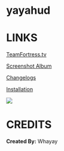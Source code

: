 # yayahud


<a>LINKS</a>
====

[TeamFortress.tv](https://www.teamfortress.tv/33738/ive-updated-some-huds)

[Screenshot Album](https://imgur.com/a/LCENr)

[Changelogs](https://github.com/Hypnootize/yayahud/commits/master)

[Installation](https://imgur.com/a/w3Ah6)

![](https://i.imgur.com/L5q0ZTE.jpg)

<a>CREDITS</a>
====
**Created By:** Whayay
